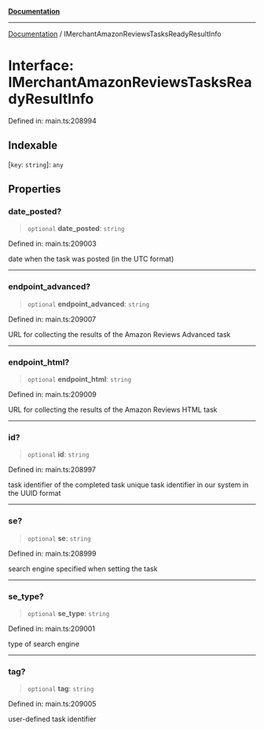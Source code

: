 [**Documentation**](../README.md)

***

[Documentation](../README.md) / IMerchantAmazonReviewsTasksReadyResultInfo

# Interface: IMerchantAmazonReviewsTasksReadyResultInfo

Defined in: main.ts:208994

## Indexable

\[`key`: `string`\]: `any`

## Properties

### date\_posted?

> `optional` **date\_posted**: `string`

Defined in: main.ts:209003

date when the task was posted (in the UTC format)

***

### endpoint\_advanced?

> `optional` **endpoint\_advanced**: `string`

Defined in: main.ts:209007

URL for collecting the results of the Amazon Reviews Advanced task

***

### endpoint\_html?

> `optional` **endpoint\_html**: `string`

Defined in: main.ts:209009

URL for collecting the results of the Amazon Reviews HTML task

***

### id?

> `optional` **id**: `string`

Defined in: main.ts:208997

task identifier of the completed task
unique task identifier in our system in the UUID format

***

### se?

> `optional` **se**: `string`

Defined in: main.ts:208999

search engine specified when setting the task

***

### se\_type?

> `optional` **se\_type**: `string`

Defined in: main.ts:209001

type of search engine

***

### tag?

> `optional` **tag**: `string`

Defined in: main.ts:209005

user-defined task identifier
